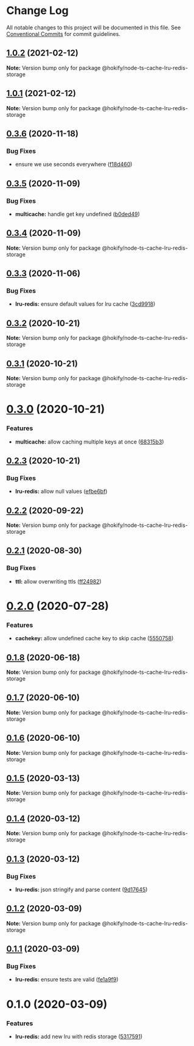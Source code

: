 # Change Log

All notable changes to this project will be documented in this file.
See [Conventional Commits](https://conventionalcommits.org) for commit guidelines.

## [1.0.2](https://github.com/hokify/node-ts-cache/compare/@hokify/node-ts-cache-lru-redis-storage@1.0.1...@hokify/node-ts-cache-lru-redis-storage@1.0.2) (2021-02-12)

**Note:** Version bump only for package @hokify/node-ts-cache-lru-redis-storage





## [1.0.1](https://github.com/hokify/node-ts-cache/compare/@hokify/node-ts-cache-lru-redis-storage@0.3.6...@hokify/node-ts-cache-lru-redis-storage@1.0.1) (2021-02-12)

**Note:** Version bump only for package @hokify/node-ts-cache-lru-redis-storage





## [0.3.6](https://github.com/hokify/node-ts-cache/compare/@hokify/node-ts-cache-lru-redis-storage@0.3.5...@hokify/node-ts-cache-lru-redis-storage@0.3.6) (2020-11-18)


### Bug Fixes

* ensure we use seconds everywhere ([f18d460](https://github.com/hokify/node-ts-cache/commit/f18d460a8a1f195ca58a92c56c5d3cc7d216b6d9))





## [0.3.5](https://github.com/hokify/node-ts-cache/compare/@hokify/node-ts-cache-lru-redis-storage@0.3.4...@hokify/node-ts-cache-lru-redis-storage@0.3.5) (2020-11-09)


### Bug Fixes

* **multicache:** handle get key undefined ([b0ded49](https://github.com/hokify/node-ts-cache/commit/b0ded498ad988a44ff62566909403268e4b6b288))





## [0.3.4](https://github.com/hokify/node-ts-cache/compare/@hokify/node-ts-cache-lru-redis-storage@0.3.3...@hokify/node-ts-cache-lru-redis-storage@0.3.4) (2020-11-09)

**Note:** Version bump only for package @hokify/node-ts-cache-lru-redis-storage





## [0.3.3](https://github.com/hokify/node-ts-cache/compare/@hokify/node-ts-cache-lru-redis-storage@0.3.2...@hokify/node-ts-cache-lru-redis-storage@0.3.3) (2020-11-06)


### Bug Fixes

* **lru-redis:** ensure default values for lru cache ([3cd9918](https://github.com/hokify/node-ts-cache/commit/3cd991800b46c0d7b36f9b3e1d6aee03b63616a8))





## [0.3.2](https://github.com/hokify/node-ts-cache/compare/@hokify/node-ts-cache-lru-redis-storage@0.3.1...@hokify/node-ts-cache-lru-redis-storage@0.3.2) (2020-10-21)

**Note:** Version bump only for package @hokify/node-ts-cache-lru-redis-storage





## [0.3.1](https://github.com/hokify/node-ts-cache/compare/@hokify/node-ts-cache-lru-redis-storage@0.3.0...@hokify/node-ts-cache-lru-redis-storage@0.3.1) (2020-10-21)

**Note:** Version bump only for package @hokify/node-ts-cache-lru-redis-storage





# [0.3.0](https://github.com/hokify/node-ts-cache/compare/@hokify/node-ts-cache-lru-redis-storage@0.2.3...@hokify/node-ts-cache-lru-redis-storage@0.3.0) (2020-10-21)


### Features

* **multicache:** allow caching multiple keys at once ([68315b3](https://github.com/hokify/node-ts-cache/commit/68315b3c73f65a62a60ffe5e21921bbd2ea471a6))





## [0.2.3](https://github.com/hokify/node-ts-cache/compare/@hokify/node-ts-cache-lru-redis-storage@0.2.2...@hokify/node-ts-cache-lru-redis-storage@0.2.3) (2020-10-21)


### Bug Fixes

* **lru-redis:** allow null values ([efbe6bf](https://github.com/hokify/node-ts-cache/commit/efbe6bfdf1af6ca649bceaae2f2da4722d8dd742))





## [0.2.2](https://github.com/hokify/node-ts-cache/compare/@hokify/node-ts-cache-lru-redis-storage@0.2.1...@hokify/node-ts-cache-lru-redis-storage@0.2.2) (2020-09-22)

**Note:** Version bump only for package @hokify/node-ts-cache-lru-redis-storage





## [0.2.1](https://github.com/hokify/node-ts-cache/compare/@hokify/node-ts-cache-lru-redis-storage@0.2.0...@hokify/node-ts-cache-lru-redis-storage@0.2.1) (2020-08-30)


### Bug Fixes

* **ttl:** allow overwriting ttls ([ff24982](https://github.com/hokify/node-ts-cache/commit/ff249827995bac6942c5492ac343702b60ec5b76))





# [0.2.0](https://github.com/hokify/node-ts-cache/compare/@hokify/node-ts-cache-lru-redis-storage@0.1.8...@hokify/node-ts-cache-lru-redis-storage@0.2.0) (2020-07-28)


### Features

* **cachekey:** allow undefined cache key to skip cache ([5550758](https://github.com/hokify/node-ts-cache/commit/555075821c6e581aebb41c76cb6b81fe56724f98))





## [0.1.8](https://github.com/hokify/node-ts-cache/compare/@hokify/node-ts-cache-lru-redis-storage@0.1.7...@hokify/node-ts-cache-lru-redis-storage@0.1.8) (2020-06-18)

**Note:** Version bump only for package @hokify/node-ts-cache-lru-redis-storage





## [0.1.7](https://github.com/hokify/node-ts-cache/compare/@hokify/node-ts-cache-lru-redis-storage@0.1.6...@hokify/node-ts-cache-lru-redis-storage@0.1.7) (2020-06-10)

**Note:** Version bump only for package @hokify/node-ts-cache-lru-redis-storage





## [0.1.6](https://github.com/hokify/node-ts-cache/compare/@hokify/node-ts-cache-lru-redis-storage@0.1.5...@hokify/node-ts-cache-lru-redis-storage@0.1.6) (2020-06-10)

**Note:** Version bump only for package @hokify/node-ts-cache-lru-redis-storage





## [0.1.5](https://github.com/hokify/node-ts-cache/compare/@hokify/node-ts-cache-lru-redis-storage@0.1.4...@hokify/node-ts-cache-lru-redis-storage@0.1.5) (2020-03-13)

**Note:** Version bump only for package @hokify/node-ts-cache-lru-redis-storage





## [0.1.4](https://github.com/hokify/node-ts-cache/compare/@hokify/node-ts-cache-lru-redis-storage@0.1.3...@hokify/node-ts-cache-lru-redis-storage@0.1.4) (2020-03-12)

**Note:** Version bump only for package @hokify/node-ts-cache-lru-redis-storage





## [0.1.3](https://github.com/hokify/node-ts-cache/compare/@hokify/node-ts-cache-lru-redis-storage@0.1.2...@hokify/node-ts-cache-lru-redis-storage@0.1.3) (2020-03-12)


### Bug Fixes

* **lru-redis:** json stringify and parse content ([9d17645](https://github.com/hokify/node-ts-cache/commit/9d176451e2f0bdee600c8b85ea73de100e133571))





## [0.1.2](https://github.com/hokify/node-ts-cache/compare/@hokify/node-ts-cache-lru-redis-storage@0.1.1...@hokify/node-ts-cache-lru-redis-storage@0.1.2) (2020-03-09)

**Note:** Version bump only for package @hokify/node-ts-cache-lru-redis-storage





## [0.1.1](https://github.com/hokify/node-ts-cache/compare/@hokify/node-ts-cache-lru-redis-storage@0.1.0...@hokify/node-ts-cache-lru-redis-storage@0.1.1) (2020-03-09)


### Bug Fixes

* **lru-redis:** ensure tests are valid ([fe1a9f9](https://github.com/hokify/node-ts-cache/commit/fe1a9f9fb0ae3a7506aa3dee2be454902c0c0564))





# 0.1.0 (2020-03-09)


### Features

* **lru-redis:** add new lru with redis storage ([5317591](https://github.com/hokify/node-ts-cache/commit/53175912341ca5b8f3306e4167795e74257d4749))

